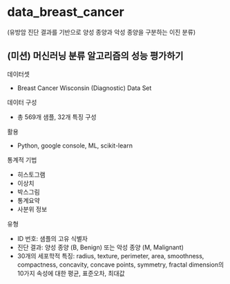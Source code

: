 # data_breast_cancer
(유방암 진단 결과를 기반으로 양성 종양과 악성 종양을 구분하는 이진 분류)

## (미션) 머신러닝 분류 알고리즘의 성능 평가하기


데이터셋
- Breast Cancer Wisconsin (Diagnostic) Data Set

데이터 구성
- 총 569개 샘플, 32개 특징 구성

활용 
- Python, google console, ML, scikit-learn

통계적 기법
- 히스토그램
- 이상치 
- 박스그림
- 통계요약
- 사분위 정보


유형
- ID 번호: 샘플의 고유 식별자
- 진단 결과: 양성 종양 (B, Benign) 또는 악성 종양 (M, Malignant)
- 30개의 세포학적 특징: radius, texture, perimeter, area, smoothness, compactness, concavity, concave points, symmetry, fractal dimension의 10가지 속성에 대한 평균, 표준오차, 최대값
